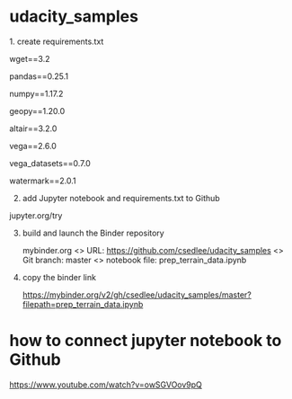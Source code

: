 # udacity_samples

<HOW TO LAUNCH A BINDER>
1. create requirements.txt

wget==3.2

pandas==0.25.1

numpy==1.17.2

geopy==1.20.0

altair==3.2.0

vega==2.6.0

vega_datasets==0.7.0

watermark==2.0.1

2. add Jupyter notebook and requirements.txt to Github

 jupyter.org/try
 
3. build and launch the Binder repository

    mybinder.org
    <> URL: https://github.com/csedlee/udacity_samples
    <> Git branch: master
    <> notebook file: prep_terrain_data.ipynb 

4. copy the binder link 

    https://mybinder.org/v2/gh/csedlee/udacity_samples/master?filepath=prep_terrain_data.ipynb

# how to connect jupyter notebook to Github
https://www.youtube.com/watch?v=owSGVOov9pQ


